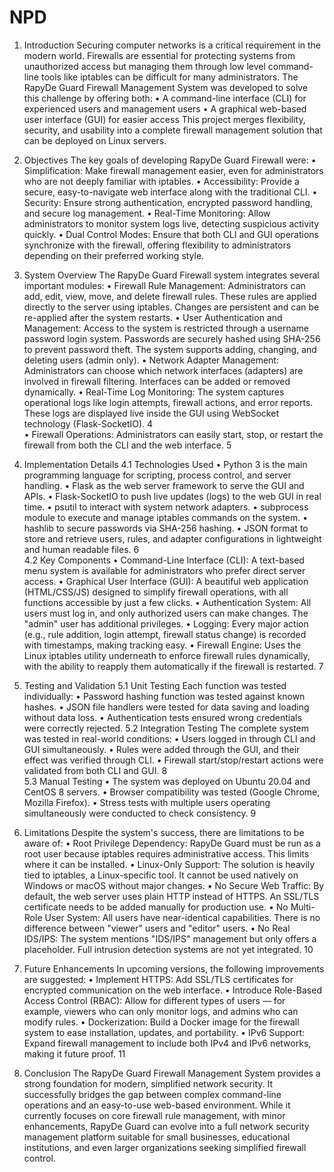 # NPD
1. Introduction 
Securing computer networks is a critical requirement in the 
modern world. Firewalls are essential for protecting systems 
from unauthorized access but managing them through low
level command-line tools like iptables can be difficult for 
many administrators. 
The RapyDe Guard Firewall Management System was 
developed to solve this challenge by offering both: 
• A command-line interface (CLI) for experienced users 
and management users 
• A graphical web-based user interface (GUI) for easier 
access 
This project merges flexibility, security, and usability into a 
complete firewall management solution that can be deployed 
on Linux servers. 
2. Objectives 
The key goals of developing RapyDe Guard Firewall were: 
• Simplification: Make firewall management easier, even 
for administrators who are not deeply familiar with 
iptables. 
• Accessibility: Provide a secure, easy-to-navigate web 
interface along with the traditional CLI. 
• Security: Ensure strong authentication, encrypted 
password handling, and secure log management. 
• Real-Time Monitoring: Allow administrators to 
monitor system logs live, detecting suspicious activity 
quickly. 
• Dual Control Modes: Ensure that both CLI and GUI 
operations synchronize with the firewall, offering 
flexibility to administrators depending on their preferred 
working style. 
  
3. System Overview 
The RapyDe Guard Firewall system integrates several 
important modules: 
• Firewall Rule Management: 
Administrators can add, edit, view, move, and delete 
firewall rules. These rules are applied directly to the 
server using iptables. Changes are persistent and can be 
re-applied after the system restarts. 
• User Authentication and Management: 
Access to the system is restricted through a username
password login system. Passwords are securely hashed 
using SHA-256 to prevent password theft. The system 
supports adding, changing, and deleting users (admin
only). 
• Network Adapter Management: 
Administrators can choose which network interfaces 
(adapters) are involved in firewall filtering. Interfaces 
can be added or removed dynamically. 
• Real-Time Log Monitoring: 
The system captures operational logs like login attempts, 
firewall actions, and error reports. These logs are 
displayed live inside the GUI using WebSocket 
technology (Flask-SocketIO). 
4  
• Firewall Operations: 
Administrators can easily start, stop, or restart the 
firewall from both the CLI and the web interface. 
5  
4. Implementation Details 
4.1 Technologies Used 
• Python 3 is the main programming language for 
scripting, process control, and server handling. 
• Flask as the web server framework to serve the GUI and 
APIs. 
• Flask-SocketIO to push live updates (logs) to the web 
GUI in real time. 
• psutil to interact with system network adapters. 
• subprocess module to execute and manage iptables 
commands on the system. 
• hashlib to secure passwords via SHA-256 hashing. 
• JSON format to store and retrieve users, rules, and 
adapter configurations in lightweight and human
readable files. 
6  
4.2 Key Components 
• Command-Line Interface (CLI): 
A text-based menu system is available for administrators 
who prefer direct server access. 
• Graphical User Interface (GUI): 
A beautiful web application (HTML/CSS/JS) designed 
to simplify firewall operations, with all functions 
accessible by just a few clicks. 
• Authentication System: 
All users must log in, and only authorized users can 
make changes. The "admin" user has additional 
privileges. 
• Logging: 
Every major action (e.g., rule addition, login attempt, 
firewall status change) is recorded with timestamps, 
making tracking easy. 
• Firewall Engine: 
Uses the Linux iptables utility underneath to enforce 
firewall rules dynamically, with the ability to reapply 
them automatically if the firewall is restarted. 
7  
5. Testing and Validation 
5.1 Unit Testing 
Each function was tested individually: 
• Password hashing function was tested against known 
hashes. 
• JSON file handlers were tested for data saving and 
loading without data loss. 
• Authentication tests ensured wrong credentials were 
correctly rejected. 
5.2 Integration Testing 
The complete system was tested in real-world conditions: 
• Users logged in through CLI and GUI simultaneously. 
• Rules were added through the GUI, and their effect was 
verified through CLI. 
• Firewall start/stop/restart actions were validated from 
both CLI and GUI. 
8  
5.3 Manual Testing 
• The system was deployed on Ubuntu 20.04 and CentOS 
8 servers. 
• Browser compatibility was tested (Google Chrome, 
Mozilla Firefox). 
• Stress tests with multiple users operating simultaneously 
were conducted to check consistency. 
9  
6. Limitations 
Despite the system's success, there are limitations to be aware 
of: 
• Root Privilege Dependency: 
RapyDe Guard must be run as a root user because 
iptables requires administrative access. This limits where 
it can be installed. 
• Linux-Only Support: 
The solution is heavily tied to iptables, a Linux-specific 
tool. It cannot be used natively on Windows or macOS 
without major changes. 
• No Secure Web Traffic: 
By default, the web server uses plain HTTP instead of 
HTTPS. An SSL/TLS certificate needs to be added 
manually for production use. 
• No Multi-Role User System: 
All users have near-identical capabilities. There is no 
difference between "viewer" users and "editor" users. 
• No Real IDS/IPS: 
The system mentions "IDS/IPS" management but only 
offers a placeholder. Full intrusion detection systems are 
not yet integrated. 
10  
7. Future Enhancements 
In upcoming versions, the following improvements are 
suggested: 
• Implement HTTPS: 
Add SSL/TLS certificates for encrypted communication 
on the web interface. 
• Introduce Role-Based Access Control (RBAC): 
Allow for different types of users — for example, 
viewers who can only monitor logs, and admins who can 
modify rules. 
• Dockerization: 
Build a Docker image for the firewall system to ease 
installation, updates, and portability. 
• IPv6 Support: 
Expand firewall management to include both IPv4 and 
IPv6 networks, making it future proof. 
11  
8. Conclusion 
The RapyDe Guard Firewall Management System provides a 
strong foundation for modern, simplified network security. It 
successfully bridges the gap between complex command-line 
operations and an easy-to-use web-based environment. 
While it currently focuses on core firewall rule management, 
with minor enhancements, RapyDe Guard can evolve into a 
full network security management platform suitable for small 
businesses, educational institutions, and even larger 
organizations seeking simplified firewall control. 
